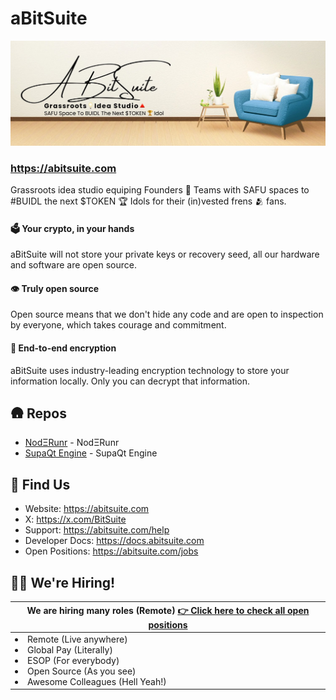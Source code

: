# aBitSuite

![Twitter/X Banner](img/banner.jpg)

### https://abitsuite.com

Grassroots idea studio equiping Founders 👔 Teams with SAFU spaces to #BUIDL the next $TOKEN 🏆 Idols for their (in)vested frens 🫂 fans.

#### 🗳️ Your crypto, in your hands

aBitSuite will not store your private keys or recovery seed, all our hardware and software are open source.

#### 👁️ Truly open source

Open source means that we don't hide any code and are open to inspection by everyone, which takes courage and commitment.

#### 🔐 End-to-end encryption

aBitSuite uses industry-leading encryption technology to store your information locally. Only you can decrypt that information.

## 🛖 Repos

* [NodΞRunr](https://github.com/abitsuite/noderunr) - NodΞRunr
* [SupaQt Engine](https://github.com/abitsuite/supaqt-engine) - SupaQt Engine



## 🦦 Find Us

* Website: https://abitsuite.com
* X: https://x.com/BitSuite
* Support: https://abitsuite.com/help
* Developer Docs: https://docs.abitsuite.com
* Open Positions: https://abitsuite.com/jobs

## 🙋‍♂️ We're Hiring!

<table>
    <thead>
        <tr>
            <th colspan="2"> We are hiring many roles (Remote)
            <a href="https://abitsuite.com/jobs">👉 Click here to check all open positions</a>
            </th>
        </tr>
    </thead>
    <tbody>
        <tr>
            <td>
            <li> Remote (Live anywhere)</li>
            <li> Global Pay (Literally)</li>
            <li> ESOP (For everybody)</li>
            <li> Open Source (As you see)</li>
            <li> Awesome Colleagues (Hell Yeah!)</li>
            </td>
        </tr>
    </tbody>
</table>
